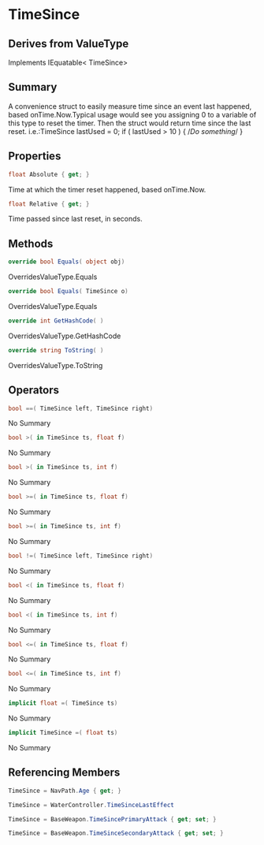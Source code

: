 # TimeSince

## Derives from ValueType
Implements IEquatable< TimeSince>

## Summary

A convenience struct to easily measure time since an event last happened, based onTime.Now.Typical usage would see you assigning 0 to a variable of this type to reset the timer.
Then the struct would return time since the last reset. i.e.:TimeSince lastUsed = 0;
if ( lastUsed > 10 ) { /*Do something*/ }
## Properties

```c#
float Absolute { get; } 
```
Time at which the timer reset happened, based onTime.Now.
```c#
float Relative { get; } 
```
Time passed since last reset, in seconds.
## Methods

```c#
override bool Equals( object obj) 
```
OverridesValueType.Equals
```c#
override bool Equals( TimeSince o) 
```
OverridesValueType.Equals
```c#
override int GetHashCode( ) 
```
OverridesValueType.GetHashCode
```c#
override string ToString( ) 
```
OverridesValueType.ToString
## Operators

```c#
bool ==( TimeSince left, TimeSince right) 
```
No Summary
```c#
bool >( in TimeSince ts, float f) 
```
No Summary
```c#
bool >( in TimeSince ts, int f) 
```
No Summary
```c#
bool >=( in TimeSince ts, float f) 
```
No Summary
```c#
bool >=( in TimeSince ts, int f) 
```
No Summary
```c#
bool !=( TimeSince left, TimeSince right) 
```
No Summary
```c#
bool <( in TimeSince ts, float f) 
```
No Summary
```c#
bool <( in TimeSince ts, int f) 
```
No Summary
```c#
bool <=( in TimeSince ts, float f) 
```
No Summary
```c#
bool <=( in TimeSince ts, int f) 
```
No Summary
```c#
implicit float =( TimeSince ts) 
```
No Summary
```c#
implicit TimeSince =( float ts) 
```
No Summary
## Referencing Members

```c#
TimeSince = NavPath.Age { get; } 
```
```c#
TimeSince = WaterController.TimeSinceLastEffect
```
```c#
TimeSince = BaseWeapon.TimeSincePrimaryAttack { get; set; } 
```
```c#
TimeSince = BaseWeapon.TimeSinceSecondaryAttack { get; set; } 
```
